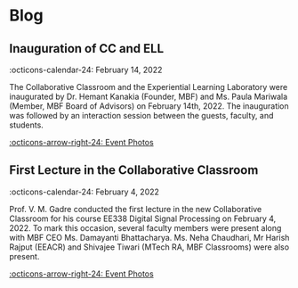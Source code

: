 <style>
  .md-sidebar--secondary:not([hidden]) {
    visibility: hidden;
  }
</style>

# Blog

## Inauguration of CC and ELL
<span>
:octicons-calendar-24: February 14, 2022
</span>


The Collaborative Classroom and the Experiential Learning Laboratory were inaugurated by Dr. Hemant Kanakia (Founder, MBF) and Ms. Paula Mariwala (Member, MBF Board of Advisors) on February 14th, 2022. The inauguration was followed by an interaction session between the guests, faculty, and students. 

  [:octicons-arrow-right-24: Event Photos][inauguration]

  [inauguration]: 2022/inauguration.md

## First Lecture in the Collaborative Classroom
<span>
:octicons-calendar-24: February 4, 2022
</span>


Prof. V. M. Gadre conducted the first lecture in the new Collaborative Classroom for his course EE338 Digital Signal Processing on February 4, 2022. To mark this occasion, several faculty members were present along with MBF CEO Ms. Damayanti Bhattacharya. Ms. Neha Chaudhari, Mr Harish Rajput (EEACR) and Shivajee Tiwari (MTech RA, MBF Classrooms) were also present.

  [:octicons-arrow-right-24: Event Photos][first lecture in CC]

  [first lecture in CC]: 2022/first-lecture-in-cc.md

